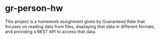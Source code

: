 # gr-person-hw
This project is a homework assignment given by Guaranteed Rate that focuses on reading data from files, displaying that data in different formats, and providing a REST API to access that data.
